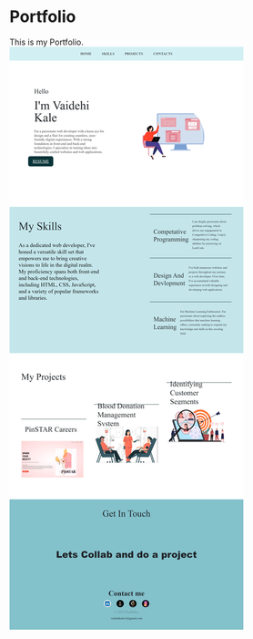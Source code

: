 # Portfolio
This is my Portfolio.
![PortfolioPic](https://github.com/vaidehi1406/Portfolio/blob/edea899ce90703836e354d5d2429dfe99b7bf034/PortfolioPic.png)
